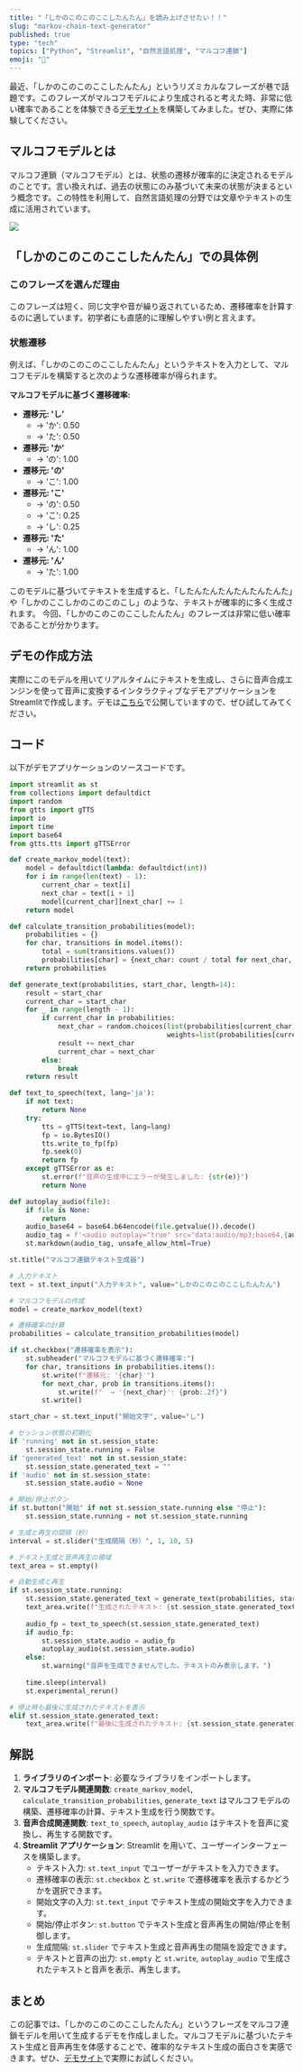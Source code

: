 ```yaml
---
title: "「しかのこのこのここしたんたん」を読み上げさせたい！！"
slug: "markov-chain-text-generator"
published: true
type: "tech"
topics: ["Python", "Streamlit", "自然言語処理", "マルコフ連鎖"]
emoji: "🦌"
---
```



最近、「しかのこのこのここしたんたん」というリズミカルなフレーズが巷で話題です。このフレーズがマルコフモデルにより生成されると考えた時、非常に低い確率であることを体験できる[デモサイト](https://shikanoko.streamlit.app)を構築してみました。ぜひ、実際に体験してください。

## マルコフモデルとは

マルコフ連鎖（マルコフモデル）とは、状態の遷移が確率的に決定されるモデルのことです。言い換えれば、過去の状態にのみ基づいて未来の状態が決まるという概念です。この特性を利用して、自然言語処理の分野では文章やテキストの生成に活用されています。

![](/images/shikanoko_app.png)

## 「しかのこのこのここしたんたん」での具体例
### このフレーズを選んだ理由
このフレーズは短く、同じ文字や音が繰り返されているため、遷移確率を計算するのに適しています。初学者にも直感的に理解しやすい例と言えます。

### 状態遷移
例えば、「しかのこのこのここしたんたん」というテキストを入力として、マルコフモデルを構築すると次のような遷移確率が得られます。

**マルコフモデルに基づく遷移確率:**

* **遷移元: 'し'**
    * → 'か': 0.50
    * → 'た': 0.50
* **遷移元: 'か'**
    * → 'の': 1.00
* **遷移元: 'の'**
    * → 'こ': 1.00
* **遷移元: 'こ'**
    * → 'の': 0.50
    * → 'こ': 0.25
    * → 'し': 0.25
* **遷移元: 'た'**
    * → 'ん': 1.00
* **遷移元: 'ん'**
    * → 'た': 1.00

このモデルに基づいてテキストを生成すると、「したんたんたんたんたんたんた」や「しかのここしかのこのこのこし」のような、テキストが確率的に多く生成されます。
今回、「しかのこのこのここしたんたん」のフレーズは非常に低い確率であることが分かります。

## デモの作成方法

実際にこのモデルを用いてリアルタイムにテキストを生成し、さらに音声合成エンジンを使って音声に変換するインタラクティブなデモアプリケーションをStreamlitで作成します。デモは[こちら](https://shikanoko.streamlit.app)で公開していますので、ぜひ試してみてください。

## コード

以下がデモアプリケーションのソースコードです。

```python
import streamlit as st
from collections import defaultdict
import random
from gtts import gTTS
import io
import time
import base64
from gtts.tts import gTTSError

def create_markov_model(text):
    model = defaultdict(lambda: defaultdict(int))
    for i in range(len(text) - 1):
        current_char = text[i]
        next_char = text[i + 1]
        model[current_char][next_char] += 1
    return model

def calculate_transition_probabilities(model):
    probabilities = {}
    for char, transitions in model.items():
        total = sum(transitions.values())
        probabilities[char] = {next_char: count / total for next_char, count in transitions.items()}
    return probabilities

def generate_text(probabilities, start_char, length=14):
    result = start_char
    current_char = start_char
    for _ in range(length - 1):
        if current_char in probabilities:
            next_char = random.choices(list(probabilities[current_char].keys()),
                                       weights=list(probabilities[current_char].values()))[0]
            result += next_char
            current_char = next_char
        else:
            break
    return result

def text_to_speech(text, lang='ja'):
    if not text:
        return None
    try:
        tts = gTTS(text=text, lang=lang)
        fp = io.BytesIO()
        tts.write_to_fp(fp)
        fp.seek(0)
        return fp
    except gTTSError as e:
        st.error(f"音声の生成中にエラーが発生しました: {str(e)}")
        return None

def autoplay_audio(file):
    if file is None:
        return
    audio_base64 = base64.b64encode(file.getvalue()).decode()
    audio_tag = f'<audio autoplay="true" src="data:audio/mp3;base64,{audio_base64}">'
    st.markdown(audio_tag, unsafe_allow_html=True)

st.title("マルコフ連鎖テキスト生成器")

# 入力テキスト
text = st.text_input("入力テキスト", value="しかのこのこのここしたんたん")

# マルコフモデルの作成
model = create_markov_model(text)

# 遷移確率の計算
probabilities = calculate_transition_probabilities(model)

if st.checkbox("遷移確率を表示"):
    st.subheader("マルコフモデルに基づく遷移確率:")
    for char, transitions in probabilities.items():
        st.write(f"遷移元: '{char}'")
        for next_char, prob in transitions.items():
            st.write(f"  → '{next_char}': {prob:.2f}")
        st.write()

start_char = st.text_input("開始文字", value="し")

# セッション状態の初期化
if 'running' not in st.session_state:
    st.session_state.running = False
if 'generated_text' not in st.session_state:
    st.session_state.generated_text = ""
if 'audio' not in st.session_state:
    st.session_state.audio = None

# 開始/停止ボタン
if st.button("開始" if not st.session_state.running else "停止"):
    st.session_state.running = not st.session_state.running

# 生成と再生の間隔（秒）
interval = st.slider("生成間隔（秒）", 1, 10, 5)

# テキスト生成と音声再生の領域
text_area = st.empty()

# 自動生成と再生
if st.session_state.running:
    st.session_state.generated_text = generate_text(probabilities, start_char)
    text_area.write(f"生成されたテキスト: {st.session_state.generated_text}")
    
    audio_fp = text_to_speech(st.session_state.generated_text)
    if audio_fp:
        st.session_state.audio = audio_fp
        autoplay_audio(st.session_state.audio)
    else:
        st.warning("音声を生成できませんでした。テキストのみ表示します。")
    
    time.sleep(interval)
    st.experimental_rerun()

# 停止時も最後に生成されたテキストを表示
elif st.session_state.generated_text:
    text_area.write(f"最後に生成されたテキスト: {st.session_state.generated_text}")
```

## 解説

1. **ライブラリのインポート**: 必要なライブラリをインポートします。
2. **マルコフモデル関連関数**: `create_markov_model`, `calculate_transition_probabilities`, `generate_text` はマルコフモデルの構築、遷移確率の計算、テキスト生成を行う関数です。
3. **音声合成関連関数**: `text_to_speech`, `autoplay_audio` はテキストを音声に変換し、再生する関数です。
4. **Streamlit アプリケーション**: Streamlit を用いて、ユーザーインターフェースを構築します。
    * テキスト入力: `st.text_input` でユーザーがテキストを入力できます。
    * 遷移確率の表示: `st.checkbox` と `st.write` で遷移確率を表示するかどうかを選択できます。
    * 開始文字の入力: `st.text_input` でテキスト生成の開始文字を入力できます。
    * 開始/停止ボタン: `st.button` でテキスト生成と音声再生の開始/停止を制御します。
    * 生成間隔: `st.slider` でテキスト生成と音声再生の間隔を設定できます。
    * テキストと音声の出力: `st.empty` と `st.write`, `autoplay_audio` で生成されたテキストと音声を表示、再生します。

## まとめ

この記事では、「しかのこのこのここしたんたん」というフレーズをマルコフ連鎖モデルを用いて生成するデモを作成しました。マルコフモデルに基づいたテキスト生成と音声再生を体感することで、確率的なテキスト生成の面白さを実感できます。ぜひ、[デモサイト](https://shikanoko.streamlit.app)で実際にお試しください。